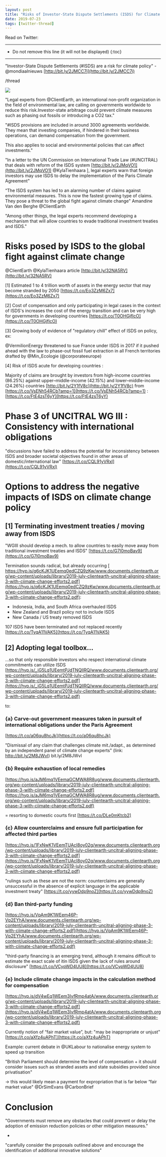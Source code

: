 ```yaml
---
layout: post
title: "Risks of Investor-State Dispute Settlements (ISDS) for Climate Policy"
date: 2019-07-23
tags: [twitter-thread]
---
```


Read on Twitter: <a href="http://bit.ly/2GmBR2v" target="_blank"><i class="fab fa-twitter-square fa-1x" title="twitter-thread"></i></a>

-----
* Do not remove this line (it will not be displayed)
{:toc}
-----

"Investor-State Dispute Settlements (#ISDS) are a risk for climate policy" - @mondiaalnieuws [http://bit.ly/2JMCC7i](http://bit.ly/2JMCC7i)

/thread

<img class='twimg' style='max-width: 100%' src='http://pbs.twimg.com/media/EAKuEBsW4AMOkU4.jpg'/>

"Legal experts from <span class="tweet-mention">@ClientEarth</span>, an international non-profit organization in the field of environmental law, are calling on governments worldwide to reduce this risk.Investor-state arbitrage could prevent climate measures such as phasing out fossils or introducing a CO2 tax."

"<span class="tweet-hashtag">#ISDS</span> provisions are included in around 3000 agreements worldwide. They mean that investing companies, if hindered in their business operations, can demand compensation from the government.

This also applies to social and environmental policies that can affect investments."

"In a letter to the UN Commission on International Trade Law (#UNCITRAL) that deals with reform of the ISDS system [http://bit.ly/2JMqVO1](http://bit.ly/2JMqVO1) @KylaTienhaara
], legal experts warn that foreign investors may use ISDS to delay the implementation of the Paris Climate Agreement"

“The ISDS system has led to an alarming number of claims against environmental measures. This is now the fastest growing type of claims. They pose a threat to the global fight against climate change" Amandine Van den Berghe <span class="tweet-mention">@ClientEarth</span>

"Among other things, the legal experts recommend developing a mechanism that will allow countries to evade traditional investment treaties and ISDS."

# Risks posed by ISDS to the global fight against climate change 

@ClientEarth @KylaTienhaara article [http://bit.ly/32NA5RV](http://bit.ly/32NA5RV)

[1] Estimated 1 to 4 trillion worth of assets in the energy sector that may become stranded by 2050 [https://t.co/Eo3ZzM6Zx7](https://t.co/Eo3ZzM6Zx7)

[2] Cost of compensation and only participating in legal cases in the context of ISDS's increases the cost of the energy transition and can be very high for governments in developing countries [https://t.co/T0OHGjfIcO](https://t.co/T0OHGjfIcO)

[3] Growing body of evidence of "regulatory chill" effect of ISDS on policy, ex:

<span class="tweet-mention">@VermilionEnergy</span> threatened to sue France under ISDS in 2017 if it pushed ahead with the law to phase-out fossil fuel extraction in all French territories drafted by <span class="tweet-mention">@Min_Ecologie</span> (<span class="tweet-mention">@corporateeurope</span>)

[4] Risk of ISDS acute for developing countries :

Majority of claims are brought by investors from high-income  countries  (86.25%) against  upper–middle-income  (42.15%)  and  lower–middle-income (24.26%) countries [http://bit.ly/2Y1fV8c](http://bit.ly/2Y1fV8c) from [https://t.co/VsENh54RCb?amp=1](https://t.co/VsENh54RCb?amp=1) : [https://t.co/FtE4zsT6yY](https://t.co/FtE4zsT6yY)

# Phase 3 of UNCITRAL WG III : Consistency with international obligations

"discussions have failed to address the potential for inconsistency between ISDS and broader societal objectives found in other areas of domestic/international law" [https://t.co/CQL91yVRxl](https://t.co/CQL91yVRxl)

# Options to address the negative impacts of ISDS on climate change policy

## [1] Terminating investment treaties / moving away from ISDS

"WGIII should develop a mech. to allow countries to easily move away from traditional investment treaties and ISDS" [https://t.co/G7I0moBav9](https://t.co/G7I0moBav9)

Termination sounds radical, but already occurring [ https://hyp.is/q6cKJK1UEemq0edCZQ9zKw/www.documents.clientearth.org/wp-content/uploads/library/2019-july-clientearth-uncitral-aligning-phase-3-with-ciimate-change-efforts2.pdf](https://hyp.is/q6cKJK1UEemq0edCZQ9zKw/www.documents.clientearth.org/wp-content/uploads/library/2019-july-clientearth-uncitral-aligning-phase-3-with-ciimate-change-efforts2.pdf):

* Indonesia, India, and South Africa overhauled ISDS
* New Zealand and Brazil policy not to include ISDS
* New Canada / US treaty removed ISDS

107 ISDS have been terminated and not replaced recently [https://t.co/TyqA11VAK5](https://t.co/TyqA11VAK5)

## [2] Adopting legal toolbox...

...so that only responsible investors who respect international climate commitments can utilize ISDS [https://hyp.is/_jG5Lq1UEemtPJdTNQIlRQ/www.documents.clientearth.org/wp-content/uploads/library/2019-july-clientearth-uncitral-aligning-phase-3-with-ciimate-change-efforts2.pdf](https://hyp.is/_jG5Lq1UEemtPJdTNQIlRQ/www.documents.clientearth.org/wp-content/uploads/library/2019-july-clientearth-uncitral-aligning-phase-3-with-ciimate-change-efforts2.pdf)

to:

### {a} Carve-out government measures taken in pursuit of international obligations under the Paris Agreement

[https://t.co/a06qu8hcJk](https://t.co/a06qu8hcJk)

"Dismissal  of  any  claim  that  challenges  climate  mit./adapt.,  as  determined  by  an  independent  panel  of  climate  change  experts" (link: http://bit.ly/2M8JWvI) bit.ly/2M8JWvI

### {b} Require exhaustion of local remedies

[https://hyp.is/aJM6mq1VEemaGCMWA8R8ug/www.documents.clientearth.org/wp-content/uploads/library/2019-july-clientearth-uncitral-aligning-phase-3-with-ciimate-change-efforts2.pdf](https://hyp.is/aJM6mq1VEemaGCMWA8R8ug/www.documents.clientearth.org/wp-content/uploads/library/2019-july-clientearth-uncitral-aligning-phase-3-with-ciimate-change-efforts2.pdf)

= resorting to domestic courts first [https://t.co/DLe0mKtcb2]

### {c} Allow counterclaims and ensure full participation for affected third parties

[https://hyp.is/1FxNwK1VEemTUAcI8oy02g/www.documents.clientearth.org/wp-content/uploads/library/2019-july-clientearth-uncitral-aligning-phase-3-with-ciimate-change-efforts2.pdf](https://hyp.is/1FxNwK1VEemTUAcI8oy02g/www.documents.clientearth.org/wp-content/uploads/library/2019-july-clientearth-uncitral-aligning-phase-3-with-ciimate-change-efforts2.pdf)

"rulings such as these are not the norm: counterclaims are generally unsuccessful in the absence of explicit language in the applicable investment treaty" [https://t.co/yywDdp9noZ](https://t.co/yywDdp9noZ)

### {d} Ban third-party funding

[https://hyp.is/VpAm9K1WEem46P-Vp2EYhA/www.documents.clientearth.org/wp-content/uploads/library/2019-july-clientearth-uncitral-aligning-phase-3-with-ciimate-change-efforts2.pdf](https://hyp.is/VpAm9K1WEem46P-Vp2EYhA/www.documents.clientearth.org/wp-content/uploads/library/2019-july-clientearth-uncitral-aligning-phase-3-with-ciimate-change-efforts2.pdf)

"third-party financing is an emerging trend, although it remains difficult to estimate the exact scale of itin ISDS given the lack of rules around disclosure" [https://t.co/VCypWD4UU8](https://t.co/VCypWD4UU8)

### {e} Include climate change impacts in the calculation method for compensation

[https://hyp.is/dV4wEq1WEem3IvfRmp4atA/www.documents.clientearth.org/wp-content/uploads/library/2019-july-clientearth-uncitral-aligning-phase-3-with-ciimate-change-efforts2.pdf](https://hyp.is/dV4wEq1WEem3IvfRmp4atA/www.documents.clientearth.org/wp-content/uploads/library/2019-july-clientearth-uncitral-aligning-phase-3-with-ciimate-change-efforts2.pdf)

Currently notion of “fair market value”, but: "may be inappropriate or unjust" [https://t.co/aXfz4uAPhT](https://t.co/aXfz4uAPhT)

Example: current debate in <span class="tweet-mention">@UKLabour</span> to nationalise energy system to speed up transition

"British Parliament should determine the level of compensation + it should consider issues such as stranded assets and state subsidies provided since privatisation"

-&gt; this would likely mean a payment for expropriation that is far below “fair market value" <span class="tweet-mention">@DrSimEvans</span> <span class="tweet-mention">@CarbonBrief</span>

# Conclusion

"Governments must remove any obstacles that could prevent or delay the  adoption of emission reduction policies or other mitigation measures."

+

"carefully  consider  the proposals outlined above and encourage the identification of additional innovative solutions"